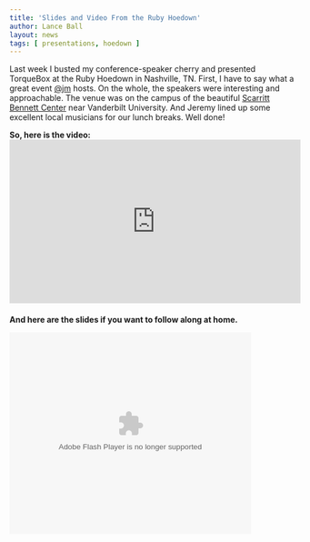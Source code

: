 ```yaml
---
title: 'Slides and Video From the Ruby Hoedown'
author: Lance Ball
layout: news
tags: [ presentations, hoedown ]
---
```


Last week I busted my conference-speaker cherry and presented TorqueBox at the Ruby Hoedown
in Nashville, TN.  First, I have to say what a great event [@jm](http://twitter.com/jm) 
hosts.  On the whole, the speakers were interesting and approachable.  The venue was on the
campus of the beautiful [Scarritt Bennett Center](http://www.scarrittbennett.org/) near
Vanderbilt University.  And Jeremy lined up some excellent local musicians for our lunch
breaks.  Well done!

<p style='margin-bottom:20px'>
<strong>So, here is the video:</strong>
<iframe src="http://player.vimeo.com/video/28452265?title=0&amp;byline=0&amp;portrait=0" width="512" height="288" frameborder="0"></iframe>
</p>

<p>
<strong>And here are the slides if you want to follow along at home.</strong>
<div style="width:425px" id="__ss_9090187"><object id="__sse9090187" width="425" height="355"><param name="movie" value="http://static.slidesharecdn.com/swf/ssplayer2.swf?doc=torquebox-hoedown-2011-110831205135-phpapp02&stripped_title=torquebox-ruby-hoedown-2011&userName=lanceball" /><param name="allowFullScreen" value="true"/><param name="allowScriptAccess" value="always"/><embed name="__sse9090187" src="http://static.slidesharecdn.com/swf/ssplayer2.swf?doc=torquebox-hoedown-2011-110831205135-phpapp02&stripped_title=torquebox-ruby-hoedown-2011&userName=lanceball" type="application/x-shockwave-flash" allowscriptaccess="always" allowfullscreen="true" width="425" height="355"></embed></object></div>
</p>
